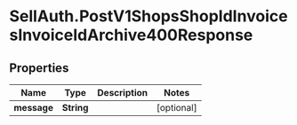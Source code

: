 # SellAuth.PostV1ShopsShopIdInvoicesInvoiceIdArchive400Response

## Properties

Name | Type | Description | Notes
------------ | ------------- | ------------- | -------------
**message** | **String** |  | [optional] 


